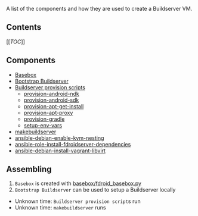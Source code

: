 A list of the components and how they are used to create a Buildserver VM.

## Contents

[[_TOC_]]

## Components

- [Basebox](https://gitlab.com/fdroid/basebox)
- [Bootstrap Buildserver](https://gitlab.com/fdroid/fdroid-bootstrap-buildserver)
- [Buildserver provision scripts](https://gitlab.com/fdroid/fdroidserver/-/tree/master/buildserver)
  - [provision-android-ndk](https://gitlab.com/fdroid/fdroidserver/-/blob/master/buildserver/provision-android-ndk)
  - [provision-android-sdk](https://gitlab.com/fdroid/fdroidserver/-/blob/master/buildserver/provision-android-sdk)
  - [provision-apt-get-install](https://gitlab.com/fdroid/fdroidserver/-/blob/master/buildserver/provision-apt-get-install)
  - [provision-apt-proxy](https://gitlab.com/fdroid/fdroidserver/-/blob/master/buildserver/provision-apt-proxy)
  - [provision-gradle](https://gitlab.com/fdroid/fdroidserver/-/blob/master/buildserver/provision-gradle)
  - [setup-env-vars](https://gitlab.com/fdroid/fdroidserver/-/blob/master/buildserver/setup-env-vars)
- [makebuildserver](https://gitlab.com/fdroid/fdroidserver/-/blob/master/makebuildserver)
- [ansible-debian-enable-kvm-nesting](https://gitlab.com/fdroid/ansible-debian-enable-kvm-nesting)
- [ansible-role-install-fdroidserver-dependencies](https://gitlab.com/fdroid/ansible-role-install-fdroidserver-dependencies)
- [ansible-debian-install-vagrant-libvirt](https://gitlab.com/fdroid/ansible-debian-install-vagrant-libvirt)

## Assembling

1. `Basebox` is created with [basebox/fdroid_basebox.py](https://gitlab.com/fdroid/basebox/-/blob/master/fdroid_basebox.py)
1. `Bootstrap Buildserver` can be used to setup a Buildserver locally

- Unknown time: `Buildserver provision script`s run
- Unknown time: `makebuildserver` runs